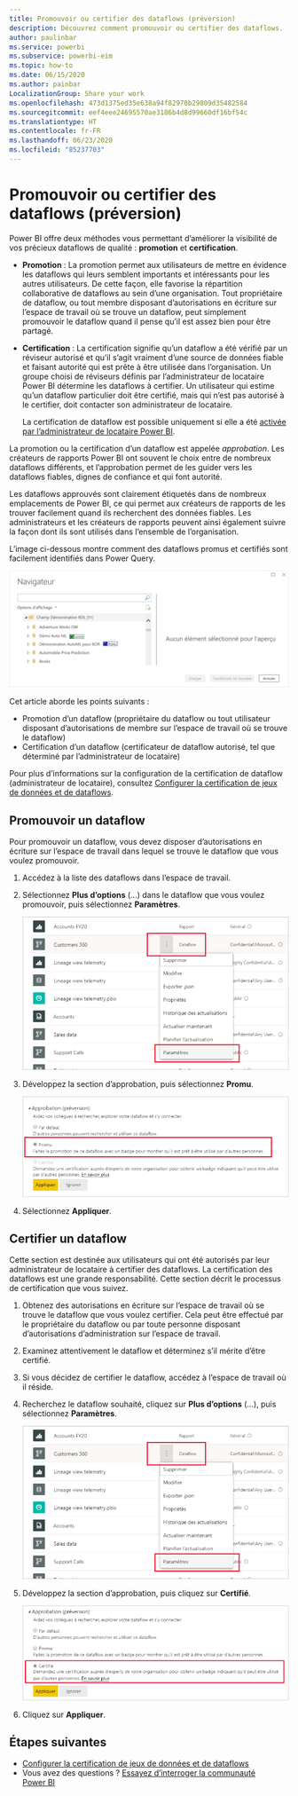 ```yaml
---
title: Promouvoir ou certifier des dataflows (préversion)
description: Découvrez comment promouvoir ou certifier des dataflows.
author: paulinbar
ms.service: powerbi
ms.subservice: powerbi-eim
ms.topic: how-to
ms.date: 06/15/2020
ms.author: painbar
LocalizationGroup: Share your work
ms.openlocfilehash: 473d1375ed35e638a94f82970b29809d35482584
ms.sourcegitcommit: eef4eee24695570ae3186b4d8d99660df16bf54c
ms.translationtype: HT
ms.contentlocale: fr-FR
ms.lasthandoff: 06/23/2020
ms.locfileid: "85237703"
---
```

# <a name="promote-or-certify-dataflows-preview"></a>Promouvoir ou certifier des dataflows (préversion)

Power BI offre deux méthodes vous permettant d’améliorer la visibilité de vos précieux dataflows de qualité : **promotion** et **certification**.

* **Promotion** : La promotion permet aux utilisateurs de mettre en évidence les dataflows qui leurs semblent importants et intéressants pour les autres utilisateurs. De cette façon, elle favorise la répartition collaborative de dataflows au sein d’une organisation. Tout propriétaire de dataflow, ou tout membre disposant d’autorisations en écriture sur l’espace de travail où se trouve un dataflow, peut simplement promouvoir le dataflow quand il pense qu’il est assez bien pour être partagé.

* **Certification** : La certification signifie qu’un dataflow a été vérifié par un réviseur autorisé et qu’il s’agit vraiment d’une source de données fiable et faisant autorité qui est prête à être utilisée dans l’organisation. Un groupe choisi de réviseurs définis par l’administrateur de locataire Power BI détermine les dataflows à certifier. Un utilisateur qui estime qu’un dataflow particulier doit être certifié, mais qui n’est pas autorisé à le certifier, doit contacter son administrateur de locataire.

  La certification de dataflow est possible uniquement si elle a été [activée par l’administrateur de locataire Power BI](../admin/service-admin-setup-certification.md).

La promotion ou la certification d’un dataflow est appelée *approbation*. Les créateurs de rapports Power BI ont souvent le choix entre de nombreux dataflows différents, et l’approbation permet de les guider vers les dataflows fiables, dignes de confiance et qui font autorité.

Les dataflows approuvés sont clairement étiquetés dans de nombreux emplacements de Power BI, ce qui permet aux créateurs de rapports de les trouver facilement quand ils recherchent des données fiables. Les administrateurs et les créateurs de rapports peuvent ainsi également suivre la façon dont ils sont utilisés dans l’ensemble de l’organisation.

L’image ci-dessous montre comment des dataflows promus et certifiés sont facilement identifiés dans Power Query.

![Dataflows approuvés mis en évidence dans Power Query](media/service-dataflows-promote-certify/powerbi-dataflow-endorsement-power-query.png)

Cet article aborde les points suivants :
* Promotion d’un dataflow (propriétaire du dataflow ou tout utilisateur disposant d’autorisations de membre sur l’espace de travail où se trouve le dataflow)
* Certification d’un dataflow (certificateur de dataflow autorisé, tel que déterminé par l’administrateur de locataire)

Pour plus d’informations sur la configuration de la certification de dataflow (administrateur de locataire), consultez [Configurer la certification de jeux de données et de dataflows](../admin/service-admin-setup-certification.md).


## <a name="promote-a-dataflow"></a>Promouvoir un dataflow

Pour promouvoir un dataflow, vous devez disposer d’autorisations en écriture sur l’espace de travail dans lequel se trouve le dataflow que vous voulez promouvoir.

1. Accédez à la liste des dataflows dans l’espace de travail.
 
1. Sélectionnez **Plus d’options** (...) dans le dataflow que vous voulez promouvoir, puis sélectionnez **Paramètres**.

    ![Sélectionner les points de suspension en regard de Dataflow](media/service-dataflows-promote-certify/power-bi-dataflow-settings.png)

1. Développez la section d’approbation, puis sélectionnez **Promu**.

    ![Sélectionner Promu et Appliquer](media/service-dataflows-promote-certify/power-bi-dataflow-promoted-endorsement.png)

1. Sélectionnez **Appliquer**.

## <a name="certify-a-dataflow"></a>Certifier un dataflow

Cette section est destinée aux utilisateurs qui ont été autorisés par leur administrateur de locataire à certifier des dataflows. La certification des dataflows est une grande responsabilité. Cette section décrit le processus de certification que vous suivez.

1. Obtenez des autorisations en écriture sur l’espace de travail où se trouve le dataflow que vous voulez certifier. Cela peut être effectué par le propriétaire du dataflow ou par toute personne disposant d’autorisations d’administration sur l’espace de travail. 

1. Examinez attentivement le dataflow et déterminez s’il mérite d’être certifié.

1. Si vous décidez de certifier le dataflow, accédez à l’espace de travail où il réside.
 
1. Recherchez le dataflow souhaité, cliquez sur **Plus d’options** (...), puis sélectionnez **Paramètres**.

    ![Sélectionner les points de suspension en regard de Jeu de données ou de Dataflow](media/service-dataflows-promote-certify/power-bi-dataflow-settings.png)

1. Développez la section d’approbation, puis cliquez sur **Certifié**. 

    ![Cliquer sur le lien En savoir plus](media/service-dataflows-promote-certify/service-certify-datasets-dataflows.png)

2. Cliquez sur **Appliquer**.

## <a name="next-steps"></a>Étapes suivantes

* [Configurer la certification de jeux de données et de dataflows](../admin/service-admin-setup-certification.md)
* Vous avez des questions ? [Essayez d’interroger la communauté Power BI](https://community.powerbi.com/)